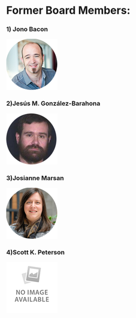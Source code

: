 # **Former Board Members:**
### 1) Jono Bacon
![_Jono Bacon_](https://github.com/chaoss/website/blob/master/About/images/jono_136.png)


### 2)Jesús M. González-Barahona
![_Jesús M. González-Barahona_](https://github.com/chaoss/website/blob/master/About/images/jesus_136.png)


### 3)Josianne Marsan
![_Josianne Marsan_](https://github.com/chaoss/website/blob/master/About/images/josianne_136.png)


### 4)Scott K. Peterson
![_Scott K. Peterson_](https://github.com/chaoss/website/blob/master/About/images/no-image-available-icon-11.png)



